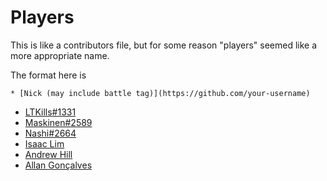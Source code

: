 # Players
This is like a contributors file, but for some reason "players" seemed like a more appropriate name.

The format here is

```
* [Nick (may include battle tag)](https://github.com/your-username)
```


* [LTKills#1331](https://github.com/LTKills)
* [Maskinen#2589](https://github.com/mtenmann)
* [Nashi#2664](https://github.com/Nikoleta-v3)
* [Isaac Lim](https://github.com/theIsaacLim)
* [Andrew Hill](https://github.com/astroengisci)
* [Allan Gonçalves](https://github.com/allangoncalves)
